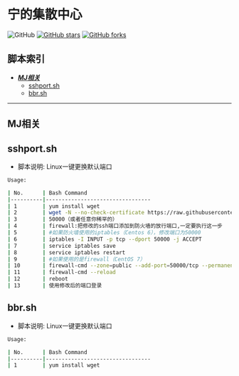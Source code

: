# 宁的集散中心
![GitHub](https://img.shields.io/github/license/mashape/apistatus.svg)
[![GitHub stars](https://img.shields.io/github/stars/O7Y0/script.svg?style=popout&label=Stars)](https://github.com/O7Y0/script/stargazers)
[![GitHub forks](https://img.shields.io/github/forks/O7Y0/script.svg?style=popout&label=Fork)](https://github.com/O7Y0/script/fork)
## 脚本索引
* [***MJ相关***](#代理相关)
  * [sshport.sh](#sshport)
  * [bbr.sh](#bbr)
---

## MJ相关

## sshport.sh

- 脚本说明: Linux一键更换默认端口

```bash
Usage:

| No.      | Bash Command                    
|----------|---------------------------------
| 1        | yum install wget  
| 2        | wget -N --no-check-certificate https://raw.githubusercontent.com/O7Y0/script/main/sshport.sh && chmod +x sshport.sh && bash sshport.sh
| 3        | 50000（或者任意你稀罕的）
| 4        | firewall:把修改的ssh端口添加到防火墙的放行端口,一定要执行这一步
| 5        | #如果防火墙使用的iptables（Centos 6），修改端口为50000
| 6        | iptables -I INPUT -p tcp --dport 50000 -j ACCEPT
| 7        | service iptables save
| 8        | service iptables restart
| 9        | #如果使用的是firewall（CentOS 7）
| 10       | firewall-cmd --zone=public --add-port=50000/tcp --permanent 
| 11       | firewall-cmd --reload
| 12       | reboot
| 13       | 使用修改后的端口登录
```
## bbr.sh

- 脚本说明: Linux一键更换默认端口

```bash
Usage:

| No.      | Bash Command                    
|----------|---------------------------------
| 1        | yum install wget  
